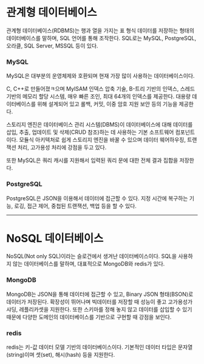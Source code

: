 # 관계형 데이터베이스
관계형 데이터베이스(RDBMS)는 행과 열을 가지는 표 형식 데이터를 저장하는 형태의 데이터베이스를 말하며, SQL 언어를 통해 조작한다. SQL로는 MySQL, PostgreSQL, 오라클, SQL Server, MSSQL 등이 있다.

### MySQL
MySQL은 대부분의 운영체제와 호환되며 현재 가장 많이 사용하는 데이터베이스이다.

C, C++로 만들어졌ㅋ으며 MyISAM 인덱스 압축 기술, B-트리 기반의 인덱스, 스레드 기반의 메모리 할당 시스템, 매우 빠른 조인, 최대 64개의 인덱스를 제공한다. 대용량 데이터베이스를 위해 설계되어 있고 롤백, 커밋, 이중 암호 지원 보안 등의 기능을 제공한다.

스토리지 엔진은 데이터베이스 관리 시스템(DBMS)이 데이터베이스에 대해 데이터를 삽입, 추출, 업데이트 및 삭제(CRUD 참조)하는 데 사용하는 기본 소프트웨어 컴포넌트이다. 모듈식 아키텍처로 쉽게 스토리지 엔진을 바꿀 수 있으며 데이터 웨어하우징, 트랜잭션 처리, 고가용성 처리에 강점을 두고 있다.

또한 MySQL은 쿼리 캐시를 지원해서 입력된 쿼리 문에 대한 전체 결과 집합을 저장한다.

### PostgreSQL
PostgreSQL은 JSON을 이용해서 데이터에 접근할 수 있다. 지정 시간에 복구하는 기능, 로깅, 접근 제어, 중첩된 트랜잭션, 백업 등을 할 수 있다.

***

# NoSQL 데이터베이스
NoSQL(Not only SQL)이라는 슬로건에서 생겨난 데이터베이스이다. SQL을 사용하지 않는 데이터베이스를 말하며, 대표적으로 MongoDB와 redis가 있다.

### MongoDB
MongoDB는 JSON을 통해 데이터에 접근할 수 있고, Binary JSON 형태(BSON)로 데이터가 저장된다. 확장성이 뛰어나며 빅데이터를 저장할 때 성능이 좋고 고가용성가 샤딩, 레플리카셋을 지원한다. 또한 스키마를 정해 놓지 않고 데이터를 삽입할 수 있기 때문에 다양한 도메인의 데이터베이스를 기반으로 구현할 때 강점을 보인다.

### redis
redis는 키-값 데이터 모델 기반의 데이터베이스이다. 기본적인 데이터 타입은 문자열(string)이며 셋(set), 해시(hash) 등을 지원한다.